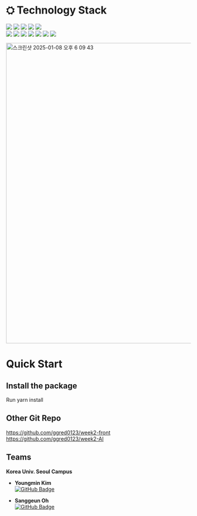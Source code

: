 


# ⛭ **Technology Stack**
<img src="https://img.shields.io/badge/typescript-3178C6?style=for-the-badge&logo=typescript&logoColor=white"> <img src="https://img.shields.io/badge/NestJS-E0234E?style=for-the-badge&logo=NestJS&logoColor=white"> <img src="https://img.shields.io/badge/Postgresql-3FCF8E?style=for-the-badge&logo=Postgresql&logoColor=white"> <img src="https://img.shields.io/badge/Docker-2496ED?style=for-the-badge&logo=Docker&logoColor=white">  <img src="https://img.shields.io/badge/Prisma-2D3748?style=for-the-badge&logo=Prisma&logoColor=white">  
<img src="https://img.shields.io/badge/python-3776AB?style=for-the-badge&logo=python&logoColor=white"> <img src="https://img.shields.io/badge/FastAPI-009688?style=for-the-badge&logo=FastAPI&logoColor=white"> 
<img src="https://img.shields.io/badge/React-61DAFB?style=for-the-badge&logo=React&logoColor=white"> <img src="https://img.shields.io/badge/Tailwind CSS-06B6D4?style=for-the-badge&logo=Tailwind CSS&logoColor=white"> <img src="https://img.shields.io/badge/Next.js-000000?style=for-the-badge&logo=Next.js&logoColor=white"/> <img src="https://img.shields.io/badge/Google Cloud-4285F4?style=for-the-badge&logo=Google Cloud&logoColor=white"/>
<img src="https://img.shields.io/badge/Amazon AWS-232F3E?style=for-the-badge&logo=amazonaws&logoColor=white"/>



<img width="817" alt="스크린샷 2025-01-08 오후 6 09 43" src="https://github.com/user-attachments/assets/8cb21f26-6622-40ad-8157-fff2a8ee1677" />


# Quick Start

## Install the package
 Run yarn install
   
   

## Other Git Repo
https://github.com/ggred0123/week2-front
https://github.com/ggred0123/week2-AI

## Teams


**Korea Univ. Seoul Campus** 
- **Youngmin Kim**  
  [![GitHub Badge](https://img.shields.io/badge/GitHub-181717?&logo=GitHub&logoColor=white&style=for-the-badge&link=https://github.com/ggred0123)](https://github.com/ggred0123)

- **Sanggeun Oh**  
  [![GitHub Badge](https://img.shields.io/badge/GitHub-181717?&logo=GitHub&logoColor=white&style=for-the-badge&link=https://github.com/Ohsangguen)](https://github.com/Ohsangguen)



